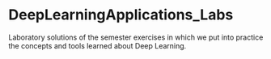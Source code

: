 # DeepLearningApplications_Labs
Laboratory solutions of the semester exercises in which we put into practice the concepts and tools learned about Deep Learning.
